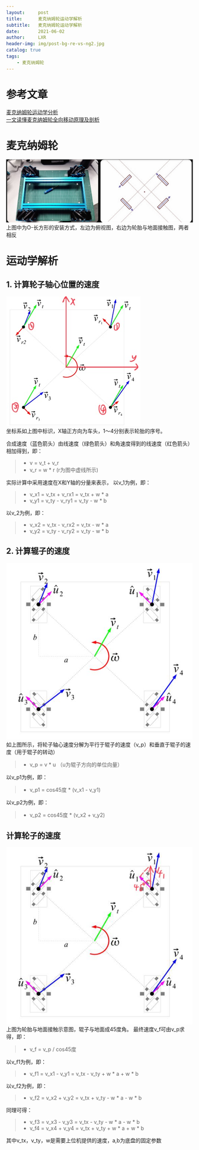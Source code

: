 ```yaml
---
layout:     post
title:      麦克纳姆轮运动学解析
subtitle:   麦克纳姆轮运动学解析
date:       2021-06-02
author:     LXR
header-img: img/post-bg-re-vs-ng2.jpg
catalog: true
tags:
    - 麦克纳姆轮
---
```


# 参考文章
[麦克纳姆轮运动学分析](https://blog.csdn.net/weixin_30627381/article/details/97069120)  
[一文读懂麦克纳姆轮全向移动原理及剖析](https://blog.csdn.net/u014453443/article/details/107228531/)


# 麦克纳姆轮
![mecanum_wheel](/img/mecanum_wheel%20.jpg)  
上图中为O-长方形的安装方式，左边为俯视图，右边为轮胎与地面接触图，两者相反

# 运动学解析

## 1. 计算轮子轴心位置的速度
![wheel_center_speed](/img/wheel_center_speed.jpg)  
坐标系如上图中标识，X轴正方向为车头，1～4分别表示轮胎的序号。

合成速度（蓝色箭头）由线速度（绿色箭头）和角速度得到的线速度（红色箭头）相加得到，即：
> * v = v_t + v_r
> * v_r = w * r 
(r为图中虚线所示)

实际计算中采用速度在X和Y轴的分量来表示，
以v_1为例，即：
> * v_x1 = v_tx + v_rx1 = v_tx + w * a
> * v_y1 = v_ty - v_ry1 = v_ty - w * b

以v_2为例，即：
> * v_x2 = v_tx - v_rx2 = v_tx - w * a
> * v_y2 = v_ty - v_ry2 = v_ty - w * b

## 2. 计算辊子的速度
![roller_speed](https://github.com/1747956LXR/1747956LXR.github.io/blob/master/img/roller_speed.jpg)  
如上图所示，将轮子轴心速度分解为平行于辊子的速度（v_p）和垂直于辊子的速度（用于辊子的转动）
> * v_p = v * u （u为辊子方向的单位向量）

以v_p1为例，即：
> * v_p1 = cos45度 * (v_x1 - v_y1)

以v_p2为例，即：
> * v_p2 = cos45度 * (v_x2 + v_y2)

## 计算轮子的速度
![whell_speed](https://github.com/1747956LXR/1747956LXR.github.io/blob/master/img/whell_speed.jpg)  
上图为轮胎与地面接触示意图，辊子与地面成45度角。
最终速度v_f可由v_p求得，即：
> * v_f = v_p / cos45度

以v_f1为例，即：
> * v_f1 = v_x1 - v_y1 = v_tx - v_ty + w * a + w * b

以v_f2为例，即：
> * v_f2 = v_x2 + v_y2 = v_tx + v_ty - w * a - w * b

同理可得：
> * v_f3 = v_x3 - v_y3 = v_tx - v_ty - w * a - w * b
> * v_f4 = v_x4 + v_y4 = v_tx + v_ty + w * a + w * b

其中v_tx，v_ty，w是需要上位机提供的速度，a,b为底盘的固定参数








